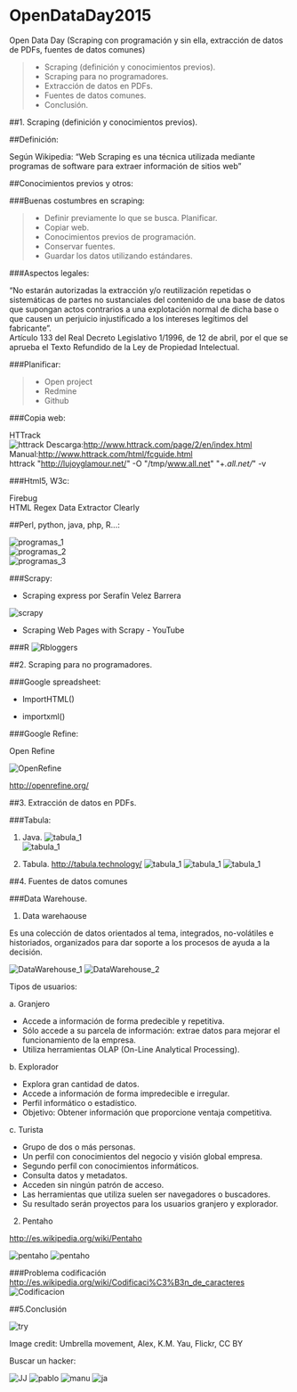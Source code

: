 # OpenDataDay2015
Open Data Day (Scraping con programación y sin ella, extracción de datos de PDFs, fuentes de datos comunes)  
  
>+ Scraping (definición y conocimientos previos).
>+ Scraping para no programadores.
>+ Extracción de datos en PDFs.
>+ Fuentes de datos comunes.  
>+ Conclusión.
  
##1. Scraping (definición y conocimientos previos).   
  
##Definición:  

Según Wikipedia: “Web Scraping es una técnica utilizada mediante programas de software para extraer información de sitios web”  

##Conocimientos previos y otros:

###Buenas costumbres en scraping:  

>+ Definir previamente lo que se busca. Planificar.  
>+ Copiar web.  
>+ Conocimientos previos de programación.  
>+ Conservar fuentes.  
>+ Guardar los datos utilizando estándares.  

###Aspectos legales:  

“No estarán autorizadas la extracción y/o reutilización repetidas o sistemáticas de partes no sustanciales del contenido de una base de datos que supongan actos contrarios a una explotación normal de dicha base o que causen un perjuicio injustificado a los intereses legítimos del fabricante”.  
Artículo 133 del Real Decreto Legislativo 1/1996, de 12 de abril, por el que se aprueba el Texto Refundido de la Ley de Propiedad Intelectual.  

###Planificar:

>+ Open project  
>+ Redmine  
>+ Github  

###Copia web:   

HTTrack  
![httrack](/images/Httrack.png)
Descarga:http://www.httrack.com/page/2/en/index.html  
Manual:http://www.httrack.com/html/fcguide.html  
httrack "http://lujoyglamour.net/" -O "/tmp/www.all.net" "+*.all.net/*" -v  

###Html5, W3c:  

Firebug  
HTML Regex Data Extractor 
Clearly  

##Perl, python, java, php, R...:  

![programas_1](/images/programas_1.png)  
![programas_2](/images/programas_2.png)  
![programas_3](/images/programas_3.png)  

###Scrapy:  

*  Scraping express por Serafín Velez Barrera

![scrapy](/images/scrapy.png)

*  Scraping Web Pages with Scrapy - YouTube

###R
![Rbloggers](/images/Rbloggers.png)
  
##2. Scraping para no programadores.  
  
###Google spreadsheet:  

*  ImportHTML()  

  

*  importxml()  

  



###Google Refine: 

Open Refine  

![OpenRefine](/images/OpenRefine.png)

http://openrefine.org/ 

##3. Extracción de datos en PDFs. 
  
###Tabula:  
  1. Java.
  ![tabula_1](/images/No_tengo_java.png)  
  ![tabula_1](/images/java.png)  

  2. Tabula. 
  http://tabula.technology/ 
![tabula_1](/images/tabula_1.png)
![tabula_1](/images/tabula_2.png)
![tabula_1](/images/tabula_3.png)
    
##4. Fuentes de datos comunes  
  
###Data Warehouse. 

1. Data warehaouse  

Es una colección de datos orientados al tema, integrados,
no-volátiles e historiados, organizados para dar soporte a los
procesos de ayuda a la decisión.  

![DataWarehouse_1](/images/DataWarehouse_1.png)
![DataWarehouse_2](/images/DataWarehouse_2.png)

Tipos de usuarios:   

a. Granjero  
- Accede a información de forma predecible y repetitiva.  
- Sólo accede a su parcela de información: extrae datos para mejorar el funcionamiento de la empresa.
- Utiliza herramientas OLAP (On-Line Analytical Processing).  

b. Explorador  
- Explora gran cantidad de datos.  
- Accede a información de forma impredecible e irregular.  
- Perfil informático o estadístico.  
- Objetivo: Obtener información que proporcione ventaja competitiva.  

c. Turista  
- Grupo de dos o más personas.  
- Un perfil con conocimientos del negocio y visión global empresa.  
- Segundo perfil con conocimientos informáticos.  
- Consulta datos y metadatos.  
- Acceden sin ningún patrón de acceso.  
- Las herramientas que utiliza suelen ser navegadores o buscadores.  
- Su resultado serán proyectos para los usuarios granjero y explorador.  

2. Pentaho  

http://es.wikipedia.org/wiki/Pentaho  

![pentaho](/images/pentaho_1.png)
![pentaho](/images/Pentaho_2.png)

###Problema codificación   
http://es.wikipedia.org/wiki/Codificaci%C3%B3n_de_caracteres  
![Codificacion](/images/Codificacion.png)  

##5.Conclusión  

![try](/images/try.jpg)  

Image credit: Umbrella movement, Alex, K.M. Yau, Flickr, CC BY  

Buscar un hacker:  

![JJ](/images/jj.JPG) 
![pablo](/images/pablo.jpg) 
![manu](/images/manu.jpg) 
![ja](/images/ja.JPG) 

  




